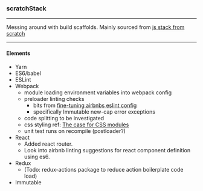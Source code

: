 ### scratchStack
---

Messing around with build scaffolds.
Mainly sourced from [js stack from scratch](https://github.com/verekia/js-stack-from-scratch)

---
#### Elements
- Yarn
- ES6/babel
- ESLint
- Webpack
  - module loading environment variables into webpack config
  - preloader linting checks
    - bits from [fine-tuning airbnbs eslint config](https://blog.javascripting.com/2015/09/07/fine-tuning-airbnbs-eslint-config)
    - specifically Immutable new-cap error exceptions
  - code splitting to be investigated
  - css styling ref: [The case for CSS modules](https://www.youtube.com/watch?v=zR1lOuyQEt8)
  - unit test runs on recompile (postloader?)
- React
  - Added react router.
  - Look into airbnb linting suggestions for react component definition using es6.
- Redux
  - (Todo: redux-actions package to reduce action boilerplate code load)
- Immutable
